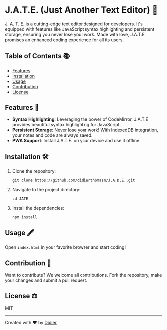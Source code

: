 # J.A.T.E. (Just Another Text Editor) 🚀

J. A. T. E. is a cutting-edge text editor designed for developers. 
It's equipped with features like JavaScript syntax highlighting and persistent storage, 
ensuring you never lose your work. Made with love, J.A.T.E promises an enhanced coding experience for all its users.

## Table of Contents 📚

- [Features](#features-)
- [Installation](#installation-)
- [Usage](#usage-🖋)
- [Contribution](#contribution-)
- [License](#license-)

## Features 🌟

- **Syntax Highlighting**: Leveraging the power of CodeMirror, J.A.T.E provides beautiful syntax highlighting for JavaScript.
- **Persistent Storage**: Never lose your work! With IndexedDB integration, your notes and code are always saved.
- **PWA Support**: Install J.A.T.E. on your device and use it offline.

## Installation 🛠

1. Clone the repository:

    ```
    git clone https://github.com/didierthomasm/J.A.D.E..git
    ```

2. Navigate to the project directory:

    ```
    cd JATE
    ```

3. Install the dependencies:

    ```
    npm install
    ```

## Usage 🖋

Open `index.html` in your favorite browser and start coding!

## Contribution 🤝

Want to contribute? We welcome all contributions. Fork the repository, make your changes and submit a pull request.

## License ⚖️

MIT

---

Created with ❤️ by [Didier](https://yourportfolio.com)
